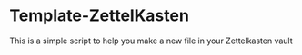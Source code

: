# Template-ZettelKasten
This is a simple script to help you make a new file in your Zettelkasten vault
